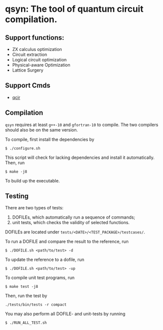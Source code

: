 # qsyn: The tool of quantum circuit compilation. 
## Support functions:
* ZX calculus optimization
* Circuit extraction
* Logical circuit optimization
* Physical-aware Optimization
* Lattice Surgery

## Support Cmds
* [qcir](https://www.notion.so/Circuit-Data-Structure-dcf1018d7ac14ff18edd83631fd3fd71#0aa0ceb16d28496d9d5b5eb6d747850b)

## Compilation
`qsyn` requires at least `g++-10` and `gfortran-10` to compile. The two compilers should also be on the same version.

To compile, first install the dependencies by
```
$ ./configure.sh
```
This script will check for lacking dependencies and install it automatically. Then, run
```
$ make -j8
```
To build up the executable. 

## Testing
There are two types of tests:
1. DOFILEs, which automatically run a sequence of commands;
2. unit tests, which checks the validity of selected functions.

DOFILEs are located under `tests/<DATE>/<TEST_PACKAGE>/testcases/`. 

To run a DOFILE and compare the result to the reference, run
```
$ ./DOFILE.sh <path/to/test> -d
```
To update the reference to a dofile, run
```
$ ./DOFILE.sh <path/to/test> -up
```
To compile unit test programs, run
```
$ make test -j8
```
Then, run the test by 
```
./tests/bin/tests -r compact
```
You may also perform all DOFILE- and unit-tests by running
```
$ ./RUN_ALL_TEST.sh
```

